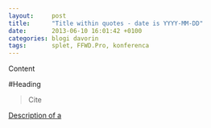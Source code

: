 ```yaml
---
layout:     post
title:      "Title within quotes - date is YYYY-MM-DD"
date:       2013-06-10 16:01:42 +0100
categories: blogi davorin
tags:       splet, FFWD.Pro, konferenca
---
```


Content

#Heading

> Cite

[Description of a ](http://url.com)